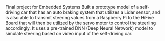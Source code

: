Final project for Embedded Systems
Built a prototype model of a self-driving car
that has an auto braking system that utilizes a Lidar
sensor, and is also able to transmit steering values from
a Raspberry Pi to the HiFive Board that will then be utilized
by the servo motor to control the steerling accordingly. It uses a pre-trained DNN (Deep Neural Network) model to simulate steering based on video input of the self-driving car.